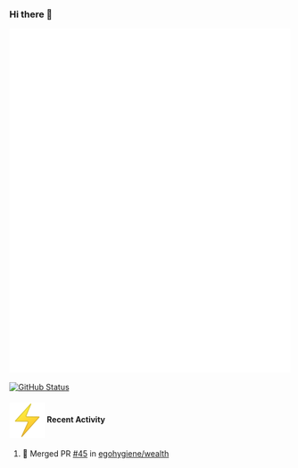 ### Hi there 👋

<!--
**szmyty/szmyty** is a ✨ _special_ ✨ repository because its `README.md` (this file) appears on your GitHub profile.

Here are some ideas to get you started:

- 🔭 I’m currently working on ...
- 🌱 I’m currently learning ...
- 👯 I’m looking to collaborate on ...
- 🤔 I’m looking for help with ...
- 💬 Ask me about ...
- 📫 How to reach me: ...
- 😄 Pronouns: ...
- ⚡ Fun fact: ...
-->
<p align="center">
  <picture>
    <img src="/github-metrics.svg" alt="Metrics">
  </picture>
  
<a href="https://github.com/szmyty"><img alt="GitHub Status" src="https://github-readme-stats.vercel.app/api?username=szmyty&show_icons=true&include_all_commits=true&count_private=true"/></a>
</p>

<h4>
  <img src="./assets/emojis/zap.png" alt="zap" style="vertical-align: middle;" /> Recent Activity
</h4>

<!--START_SECTION:activity-->
1. 🎉 Merged PR [#45](https://github.com/egohygiene/wealth/pull/45) in [egohygiene/wealth](https://github.com/egohygiene/wealth)
<!--END_SECTION:activity-->

